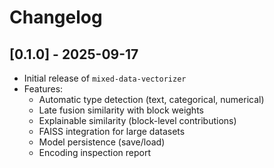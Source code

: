 # Changelog

## [0.1.0] - 2025-09-17
- Initial release of `mixed-data-vectorizer`
- Features:
  - Automatic type detection (text, categorical, numerical)
  - Late fusion similarity with block weights
  - Explainable similarity (block-level contributions)
  - FAISS integration for large datasets
  - Model persistence (save/load)
  - Encoding inspection report
